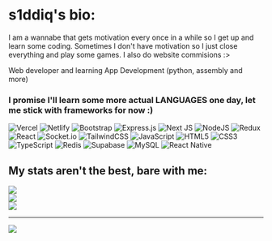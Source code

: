 # s1ddiq's bio:

I am a wannabe that gets motivation every once in a while so I get up and learn some coding.
Sometimes I don't have motivation so I just close everything and play some games.
I also do website commisions :>

Web developer and learning App Development
(python, assembly and more)


### I promise I'll learn some more actual LANGUAGES one day, let me stick with frameworks for now :)
![Vercel](https://img.shields.io/badge/vercel-%23000000.svg?style=for-the-badge&logo=vercel&logoColor=white) ![Netlify](https://img.shields.io/badge/netlify-%23000000.svg?style=for-the-badge&logo=netlify&logoColor=#00C7B7) ![Bootstrap](https://img.shields.io/badge/bootstrap-%23563D7C.svg?style=for-the-badge&logo=bootstrap&logoColor=white) ![Express.js](https://img.shields.io/badge/express.js-%23404d59.svg?style=for-the-badge&logo=express&logoColor=%2361DAFB) ![Next JS](https://img.shields.io/badge/Next-black?style=for-the-badge&logo=next.js&logoColor=white) ![NodeJS](https://img.shields.io/badge/node.js-6DA55F?style=for-the-badge&logo=node.js&logoColor=white) ![Redux](https://img.shields.io/badge/redux-%23593d88.svg?style=for-the-badge&logo=redux&logoColor=white) ![React](https://img.shields.io/badge/react-%2320232a.svg?style=for-the-badge&logo=react&logoColor=%2361DAFB) ![Socket.io](https://img.shields.io/badge/Socket.io-black?style=for-the-badge&logo=socket.io&badgeColor=010101) ![TailwindCSS](https://img.shields.io/badge/tailwindcss-%2338B2AC.svg?style=for-the-badge&logo=tailwind-css&logoColor=white) ![JavaScript](https://img.shields.io/badge/javascript-%23323330.svg?style=for-the-badge&logo=javascript&logoColor=%23F7DF1E) ![HTML5](https://img.shields.io/badge/html5-%23E34F26.svg?style=for-the-badge&logo=html5&logoColor=white) ![CSS3](https://img.shields.io/badge/css3-%231572B6.svg?style=for-the-badge&logo=css3&logoColor=white) ![TypeScript](https://img.shields.io/badge/typescript-%23007ACC.svg?style=for-the-badge&logo=typescript&logoColor=white) ![Redis](https://img.shields.io/badge/redis-%23DD0031.svg?style=for-the-badge&logo=redis&logoColor=white) 	![Supabase](https://img.shields.io/badge/Supabase-3ECF8E?style=for-the-badge&logo=supabase&logoColor=white) ![MySQL](https://img.shields.io/badge/mysql-%2300f.svg?style=for-the-badge&logo=mysql&logoColor=white) ![React Native](https://img.shields.io/badge/react%20native-20232A?style=for-the-badge&logo=react&logoColor=61DAFB)

## My stats aren't the best, bare with me:
![](https://github-readme-stats.vercel.app/api?username=s1ddiq&theme=radical&hide_border=true&include_all_commits=false&count_private=false)<br/>
![](https://github-readme-streak-stats.herokuapp.com/?user=s1ddiq&theme=radical&hide_border=true)<br/>
![](https://github-readme-stats.vercel.app/api/top-langs/?username=s1ddiq&theme=radical&hide_border=true&include_all_commits=false&count_private=false&layout=compact)




---
[![](https://visitcount.itsvg.in/api?id=s1ddiq&icon=0&color=0)](https://visitcount.itsvg.in)
